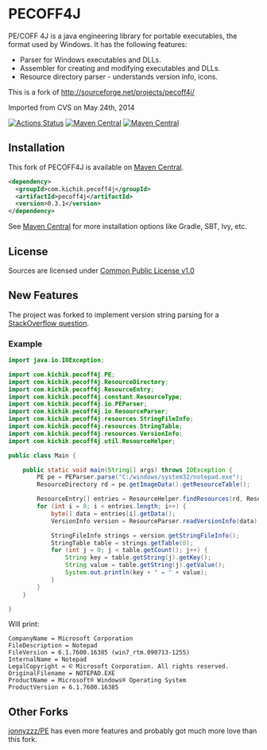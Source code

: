 # PECOFF4J

PE/COFF 4J is a java engineering library for portable executables, the format used by Windows. It has the following features:

* Parser for Windows executables and DLLs.
* Assembler for creating and modifying executables and DLLs.
* Resource directory parser - understands version info, icons.

This is a fork of http://sourceforge.net/projects/pecoff4j/

Imported from CVS on May 24th, 2014

[![Actions Status](https://github.com/kichik/pecoff4j/workflows/Build/badge.svg)](https://github.com/kichik/pecoff4j)
[![Maven Central](https://maven-badges.herokuapp.com/maven-central/com.kichik/pecoff4j/pecoff4j/badge.svg)](https://search.maven.org/artifact/com.kichik.pecoff4j/pecoff4j)
[![Maven Central](https://img.shields.io/maven-central/v/com.kichik.pecoff4j/pecoff4j.svg?label=Maven%20Central)](https://search.maven.org/search?q=g:%22com.kichik.pecoff4j%22%20AND%20a:%22pecoff4j%22)

## Installation

This fork of PECOFF4J is available on [Maven Central](https://search.maven.org/artifact/com.kichik.pecoff4j/pecoff4j).

```xml
<dependency>
  <groupId>com.kichik.pecoff4j</groupId>
  <artifactId>pecoff4j</artifactId>
  <version>0.3.1</version>
</dependency>
```

See [Maven Central](https://search.maven.org/artifact/com.kichik.pecoff4j/pecoff4j) for more installation options like
Gradle, SBT, Ivy, etc.

## License

Sources are licensed under [Common Public License v1.0](http://www.eclipse.org/legal/cpl-v10.html)

## New Features

The project was forked to implement version string parsing for a [StackOverflow question](http://stackoverflow.com/questions/23845480/how-to-get-windows-file-details/23848792).

### Example

```java
import java.io.IOException;

import com.kichik.pecoff4j.PE;
import com.kichik.pecoff4j.ResourceDirectory;
import com.kichik.pecoff4j.ResourceEntry;
import com.kichik.pecoff4j.constant.ResourceType;
import com.kichik.pecoff4j.io.PEParser;
import com.kichik.pecoff4j.io.ResourceParser;
import com.kichik.pecoff4j.resources.StringFileInfo;
import com.kichik.pecoff4j.resources.StringTable;
import com.kichik.pecoff4j.resources.VersionInfo;
import com.kichik.pecoff4j.util.ResourceHelper;

public class Main {

	public static void main(String[] args) throws IOException {
		PE pe = PEParser.parse("C:/windows/system32/notepad.exe");
		ResourceDirectory rd = pe.getImageData().getResourceTable();

		ResourceEntry[] entries = ResourceHelper.findResources(rd, ResourceType.VERSION_INFO);
		for (int i = 0; i < entries.length; i++) {
			byte[] data = entries[i].getData();
			VersionInfo version = ResourceParser.readVersionInfo(data);

			StringFileInfo strings = version.getStringFileInfo();
			StringTable table = strings.getTable(0);
			for (int j = 0; j < table.getCount(); j++) {
				String key = table.getString(j).getKey();
				String value = table.getString(j).getValue();
				System.out.println(key + " = " + value);
			}
		}
	}

}

```

Will print:

```
CompanyName = Microsoft Corporation
FileDescription = Notepad
FileVersion = 6.1.7600.16385 (win7_rtm.090713-1255)
InternalName = Notepad
LegalCopyright = © Microsoft Corporation. All rights reserved.
OriginalFilename = NOTEPAD.EXE
ProductName = Microsoft® Windows® Operating System
ProductVersion = 6.1.7600.16385
```

## Other Forks

[jonnyzzz/PE](https://github.com/jonnyzzz/PE) has even more features and probably got much more love than this fork.
